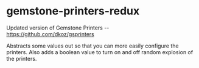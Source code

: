 # gemstone-printers-redux
Updated version of Gemstone Printers -- https://github.com/dkoz/gsprinters

Abstracts some values out so that you can more easily configure the printers. 
Also adds a boolean value to turn on and off random explosion of the printers.
